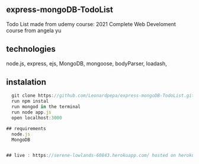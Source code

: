 ## express-mongoDB-TodoList
Todo List made from udemy course: 2021 Complete Web Develoment course from angela yu

## technologies

node.js,
express,
ejs,
MongoDB, 
mongoose, 
bodyParser, 
loadash, 

## instalation
```node.js
  git clone https://github.com/Leonardpepa/express-mongoDB-TodoList.git
  run npm instal
  run mongod in the terminal
  run node app.js
  open localhost:3000

## requirements
  node.js
  MongoDB


## live : https://serene-lowlands-60843.herokuapp.com/ hosted on heroku with mongoDB ATLAS
